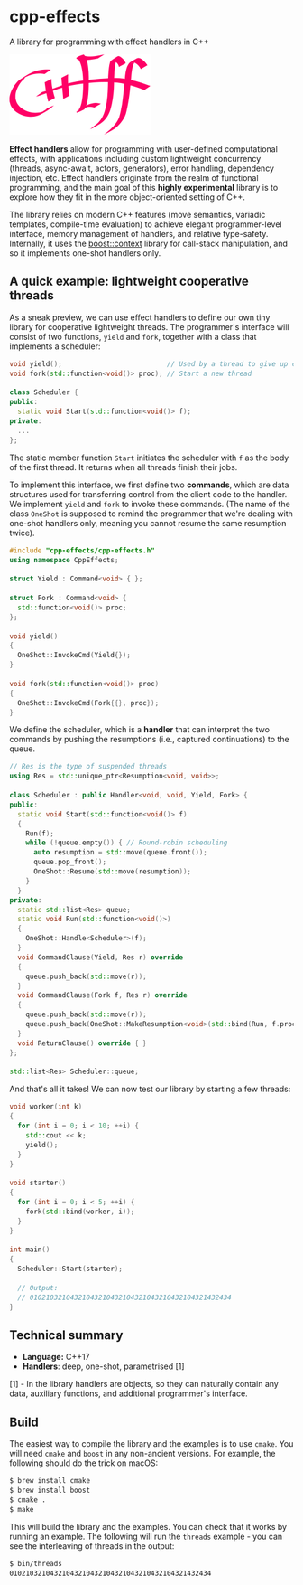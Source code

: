 # cpp-effects
A library for programming with effect handlers in C++

![The C++Eff logo](doc/img/logo-250.png)

**Effect handlers** allow for programming with user-defined computational effects, with applications including custom lightweight concurrency (threads, async-await, actors, generators), error handling, dependency injection, etc. Effect handlers originate from the realm of functional programming, and the main goal of this **highly experimental** library is to explore how they fit in the more object-oriented setting of C++.

The library relies on modern C++ features (move semantics, variadic templates, compile-time evaluation) to achieve elegant programmer-level interface, memory management of handlers, and relative type-safety. Internally, it uses the [boost::context](https://www.boost.org/doc/libs/1_74_0/libs/context/doc/html/index.html) library for call-stack manipulation, and so it implements one-shot handlers only.

## A quick example: lightweight cooperative threads

As a sneak preview, we can use effect handlers to define our own tiny library for cooperative lightweight threads. The programmer's interface will consist of two functions, `yield` and `fork`, together with a class that implements a scheduler: 

```cpp
void yield();                          // Used by a thread to give up control
void fork(std::function<void()> proc); // Start a new thread

class Scheduler {
public:
  static void Start(std::function<void()> f);
private:
  ...
};
```

The static member function `Start` initiates the scheduler with `f` as the body of the first thread. It returns when all threads finish their jobs.

To implement this interface, we first define two **commands**, which are data structures used for transferring control from the client code to the handler. We implement `yield` and `fork` to invoke these commands. (The name of the class `OneShot` is supposed to remind the programmer that we're dealing with one-shot handlers only, meaning you cannot resume the same resumption twice). 

```cpp
#include "cpp-effects/cpp-effects.h"
using namespace CppEffects;

struct Yield : Command<void> { };

struct Fork : Command<void> {
  std::function<void()> proc;
};

void yield()
{
  OneShot::InvokeCmd(Yield{});
}

void fork(std::function<void()> proc)
{
  OneShot::InvokeCmd(Fork{{}, proc});
}
```

We define the scheduler, which is a **handler** that can interpret the two commands by pushing the resumptions (i.e., captured continuations) to the queue.

```cpp
// Res is the type of suspended threads
using Res = std::unique_ptr<Resumption<void, void>>;

class Scheduler : public Handler<void, void, Yield, Fork> {
public:
  static void Start(std::function<void()> f)
  {
    Run(f);
    while (!queue.empty()) { // Round-robin scheduling
      auto resumption = std::move(queue.front());
      queue.pop_front();
      OneShot::Resume(std::move(resumption));
    }
  }
private:
  static std::list<Res> queue;
  static void Run(std::function<void()>)
  {
    OneShot::Handle<Scheduler>(f);
  }
  void CommandClause(Yield, Res r) override
  {
    queue.push_back(std::move(r));
  }
  void CommandClause(Fork f, Res r) override
  {
    queue.push_back(std::move(r));
    queue.push_back(OneShot::MakeResumption<void>(std::bind(Run, f.proc)));
  }
  void ReturnClause() override { }
};

std::list<Res> Scheduler::queue;
```

And that's all it takes! We can now test our library by starting a few threads:

```cpp
void worker(int k)
{
  for (int i = 0; i < 10; ++i) {
    std::cout << k;
    yield();
  }
}

void starter()
{
  for (int i = 0; i < 5; ++i) {
    fork(std::bind(worker, i));
  }
}

int main()
{
  Scheduler::Start(starter);

  // Output:
  // 01021032104321043210432104321043210432104321432434
}
```

## Technical summary

- **Language:** C++17
- **Handlers**: deep, one-shot, parametrised [1]

[1] - In the library handlers are objects, so they can naturally contain any data, auxiliary functions, and additional programmer's interface.

## Build

The easiest way to compile the library and the examples is to use `cmake`. You will need `cmake` and `boost` in any non-ancient versions. For example, the following should do the trick on macOS:

```bash
$ brew install cmake
$ brew install boost
$ cmake .
$ make
```

This will build the library and the examples. You can check that it works by running an example. The following will run the `threads` example - you can see the interleaving of threads in the output:

```bash
$ bin/threads
01021032104321043210432104321043210432104321432434
```
